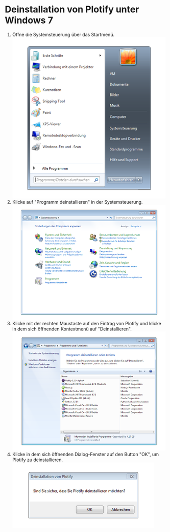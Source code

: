 # Deinstallation von Plotify unter Windows 7

1. Öffne die Systemsteuerung über das Startmenü.<br />![](start-menu.png)
2. Klicke auf "Programm deinstallieren" in der Systemsteuerung.<br />![](system-control.png)
3. Klicke mit der rechten Maustaste auf den Eintrag von Plotify und klicke in dem sich öffnenden Kontextmenü auf "Deinstallieren".<br />![](uninstall.png)
4. Klicke in dem sich öffnenden Dialog-Fenster auf den Button "OK", um Plotify zu deinstallieren.<br />![](confirm-uninstall.png)
